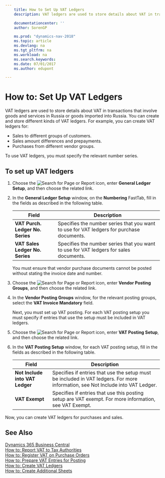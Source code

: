 ```yaml
---
    title: How to Set Up VAT Ledgers
    description: VAT ledgers are used to store details about VAT in transactions that involve goods and services in Russia or goods imported into Russia. You can create and store different kinds of VAT ledgers.

    documentationcenter: ''
    author: SorenGP

    ms.prod: "dynamics-nav-2018"
    ms.topic: article
    ms.devlang: na
    ms.tgt_pltfrm: na
    ms.workload: na
    ms.search.keywords:
    ms.date: 07/01/2017
    ms.author: edupont

---
```

# How to: Set Up VAT Ledgers
VAT ledgers are used to store details about VAT in transactions that involve goods and services in Russia or goods imported into Russia. You can create and store different kinds of VAT ledgers. For example, you can create VAT ledgers for:  

- Sales to different groups of customers.  
- Sales amount differences and prepayments.  
- Purchases from different vendor groups.  

To use VAT ledgers, you must specify the relevant number series.  

## To set up VAT ledgers  

1.  Choose the ![Search for Page or Report](../../media/ui-search/search_small.png "Search for Page or Report icon") icon, enter **General Ledger Setup**, and then choose the related link.  
2.  In the **General Ledger Setup** window, on the **Numbering** FastTab, fill in the fields as described in the following table.  

    |Field|Description|  
    |---------------------------------|---------------------------------------|  
    |**VAT Purch. Ledger No. Series**|Specifies the number series that you want to use for VAT ledgers for purchase documents.|  
    |**VAT Sales Ledger No. Series**|Specifies the number series that you want to use for VAT ledgers for sales documents.|  

     You must ensure that vendor purchase documents cannot be posted without stating the invoice date and number.  

3.  Choose the ![Search for Page or Report](../../media/ui-search/search_small.png "Search for Page or Report icon") icon, enter **Vendor Posting Groups**, and then choose the related link.  
4.  In the **Vendor Posting Groups** window, for the relevant posting groups, select the **VAT Invoice Mandatory** field.  

    Next, you must set up VAT posting. For each VAT posting setup you must specify if entries that use the setup must be included in VAT ledgers.  
5.  Choose the ![Search for Page or Report](../../media/ui-search/search_small.png "Search for Page or Report icon") icon, enter **VAT Posting Setup**, and then choose the related link.  
6.  In the **VAT Posting Setup** window, for each VAT posting setup, fill in the fields as described in the following table.  

    |Field|Description|  
    |---------------------------------|---------------------------------------|  
    |**Not Include into VAT Ledger**|Specifies if entries that use the setup must be included in VAT ledgers. For more information, see Not Include into VAT Ledger.|  
    |**VAT Exempt**|Specifies if entries that use this posting setup are VAT exempt. For more information, see VAT Exempt.|  

Now, you can create VAT ledgers for purchases and sales.  

## See Also
[Dynamics 365 Business Central](https://docs.microsoft.com/dynamics365/business-central/)  
[How to: Report VAT to Tax Authorities](../../finance-how-report-vat.md)  
 [How to: Register VAT on Purchase Orders](how-to-register-vat-on-purchase-orders.md)   
 [How to: Prepare VAT Entries for Posting](how-to-prepare-vat-entries-for-posting.md)   
 [How to: Create VAT Ledgers](how-to-create-vat-ledgers.md)   
 [How to: Create Additional Sheets](how-to-create-additional-sheets.md)
